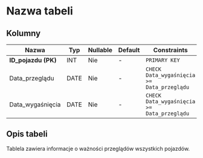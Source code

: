 # Nazwa tabeli

## Kolumny

| Nazwa               | Typ  | Nullable | Default | Constraints                                | Klucze obce          | Opis                       |
| ------------------- | ---- | -------- | ------- | ------------------------------------------ | -------------------- | -------------------------- |
| **ID_pojazdu (PK)** | INT  | Nie      | -       | `PRIMARY KEY`                              | `Pojazdy.ID_pojazdu` | ID pojazdu                 |
| Data_przeglądu      | DATE | Nie      | -       | `CHECK Data_wygaśnięcia >= Data_przeglądu` | -                    | Data przeglądu             |
| Data_wygaśnięcia    | DATE | Nie      | -       | `CHECK Data_wygaśnięcia >= Data_przeglądu` | -                    | Data wygaśnięcia przeglądu |

## Opis tabeli

Tablela zawiera informacje o ważności przeglądów wszystkich pojazdów.
